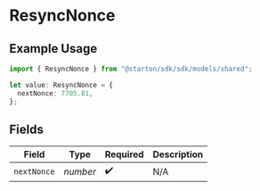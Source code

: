 # ResyncNonce

## Example Usage

```typescript
import { ResyncNonce } from "@starton/sdk/sdk/models/shared";

let value: ResyncNonce = {
  nextNonce: 7705.81,
};
```

## Fields

| Field              | Type               | Required           | Description        |
| ------------------ | ------------------ | ------------------ | ------------------ |
| `nextNonce`        | *number*           | :heavy_check_mark: | N/A                |